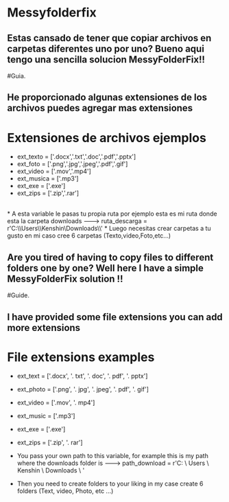 # Messyfolderfix

## Estas cansado de tener que copiar archivos en carpetas diferentes uno por uno? Bueno aqui tengo una sencilla solucion MessyFolderFix!!



#Guia.

## He proporcionado algunas extensiones de los archivos puedes agregar mas extensiones
# Extensiones de archivos ejemplos 
* ext_texto = ['.docx','.txt','.doc','.pdf','.pptx']
* ext_foto = ['.png','.jpg','.jpeg','.pdf','.gif']
* ext_video = ['.mov','.mp4']
* ext_musica = ['.mp3']
* ext_exe = ['.exe']
* ext_zips = ['.zip','.rar']

<br>
* A esta variable le pasas tu propia ruta por ejemplo esta es mi ruta donde esta la carpeta downloads ---> ruta_descarga = r'C:\\Users\\Kenshin\Downloads\\'
* Luego necesitas crear carpetas a tu gusto en mi caso cree 6 carpetas (Texto,video,Foto,etc...)



## Are you tired of having to copy files to different folders one by one? Well here I have a simple MessyFolderFix solution !!



#Guide.

## I have provided some file extensions you can add more extensions
# File extensions examples
* ext_text = ['.docx', '. txt', '. doc', '. pdf', '. pptx']
* ext_photo = ['.png', '. jpg', '. jpeg', '. pdf', '. gif']
* ext_video = ['.mov', '. mp4']
* ext_music = ['.mp3']
* ext_exe = ['.exe']
* ext_zips = ['.zip', '. rar']

* You pass your own path to this variable, for example this is my path where the downloads folder is ---> path_download = r'C: \\ Users \\ Kenshin \ Downloads \\ '
* Then you need to create folders to your liking in my case create 6 folders (Text, video, Photo, etc ...)





